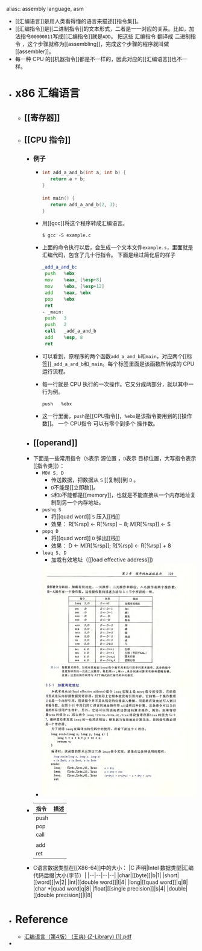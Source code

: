 alias:: assembly language, asm

- [[汇编语言]]是用人类看得懂的语言来描述[[指令集]]。
- [[汇编指令]]是[[二进制指令]]的文本形式，二者是一一对应的关系。比如，加法指令`00000011`写成[[汇编指令]]就是`ADD`。
  把这些 汇编指令 翻译成 二进制指令 ，这个步骤就称为[[assembling]]，完成这个步骤的程序就叫做[[assembler]]。
- 每一种 CPU 的[[机器指令]]都是不一样的，因此对应的[[汇编语言]]也不一样。
- # x86 汇编语言
	- ## [[寄存器]]
	- ## [[CPU 指令]]
		- ### 例子
			- ``` c
			  int add_a_and_b(int a, int b) {
			     return a + b;
			  }
			  
			  int main() {
			     return add_a_and_b(2, 3);
			  }
			  ```
			- 用[[gcc]]将这个程序转成汇编语言。
			  
			  ``` shell
			  $ gcc -S example.c
			  ```
			- 上面的命令执行以后，会生成一个文本文件`example.s`，里面就是汇编代码，包含了几十行指令。
			  下面是经过简化后的样子
			  ``` asm
			  _add_a_and_b:
			   push   %ebx
			   mov    %eax, [%esp+8] 
			   mov    %ebx, [%esp+12]
			   add    %eax, %ebx 
			   pop    %ebx 
			   ret
			  - _main:
			   push   3
			   push   2
			   call   _add_a_and_b 
			   add    %esp, 8
			   ret
			  ```
			- 可以看到，原程序的两个函数`add_a_and_b`和`main`，对应两个[[标签]]`_add_a_and_b`和`_main`。每个标签里面是该函数所转成的 CPU 运行流程。
			- 每一行就是 CPU 执行的一次操作。它又分成两部分，就以其中一行为例。
			  ```
			  push   %ebx
			  ```
			- 这一行里面，`push`是[[CPU指令]]，`%ebx`是该指令要用到的[[操作数]]。
			  一个 CPU指令 可以有零个到多个 操作数。
		- ## [[operand]]
		- 下面是一些常用指令（`S`表示 源位置 ，`D`表示 目标位置，大写指令表示[[指令类]]）：
			- `MOV S, D`
				- 传送数据，把数据从 `S` [[复制]]到 `D` 。
				- `D`不能是[[立即数]]。
				- `S`和`D`不能都是[[memory]]，也就是不能直接从一个内存地址复制到另一个内存地址。
			- `pushq S`
				- 将[[quad word]] `S` 压入[[栈]]
				- 效果：
				  R[%rsp] ← R[%rsp] − 8;
				  M[R[%rsp]] ← S
			- `popq D`
				- 将[[quad word]] `D` 弹出[[栈]]
				- 效果：
				  D ← M[R[%rsp]]; 
				  R[%rsp] ← R[%rsp] + 8
			- `leaq S, D`
				- 加栽有效地址（[[load effective address]])
			- ![image.png](../assets/image_1700147984514_0.png)
		- |指令|描述|
		  |--|--|
		  |push||
		  |pop||
		  |call||
		  |||
		  |add||
		  |ret||
		- C语言数据类型在[[X86-64]]中的大小：
		  |C 声明|Intel 数据类型|汇编代码后缀|大小(字节）|
		  |--|--|--|--|
		  |char|[[byte]]|b|1|
		  |short|[[word]]|w|2|
		  |int|[[double word]]|l|4|
		  |long|[[quad word]]|q|8|
		  |char *|quad word|q|8|
		  |float|[[single precision]]|s|4|
		  |double|[[double precision]]|l|8|
- # Reference
	- [汇编语言（第4版） (王爽) (Z-Library) (1).pdf](../assets/汇编语言（第4版）_(王爽)_(Z-Library)_(1)_1699540385047_0.pdf)
-